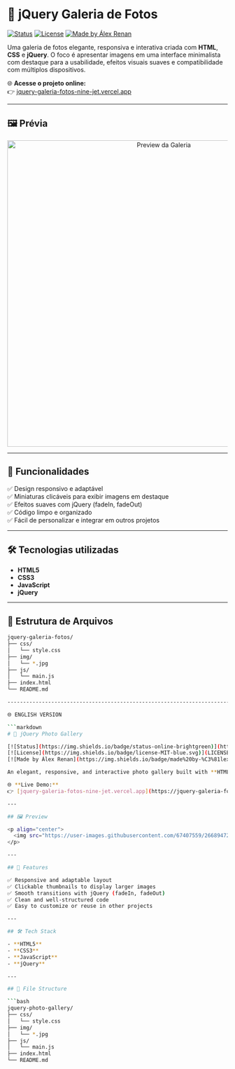 # 📸 jQuery Galeria de Fotos

[![Status](https://img.shields.io/badge/status-online-brightgreen)](https://jquery-galeria-fotos-nine-jet.vercel.app/)
[![License](https://img.shields.io/badge/license-MIT-blue.svg)](LICENSE)
[![Made by Álex Renan](https://img.shields.io/badge/made%20by-%C3%81lex%20Renan-blueviolet)](https://github.com/Katsuhkay)

Uma galeria de fotos elegante, responsiva e interativa criada com **HTML**, **CSS** e **jQuery**. O foco é apresentar imagens em uma interface minimalista com destaque para a usabilidade, efeitos visuais suaves e compatibilidade com múltiplos dispositivos.

🌐 **Acesse o projeto online:**  
👉 [jquery-galeria-fotos-nine-jet.vercel.app](https://jquery-galeria-fotos-nine-jet.vercel.app/)

---

## 🖼️ Prévia

<p align="center">
  <img src="https://user-images.githubusercontent.com/67407559/266894728-abe22536-dbd0-4f4e-861f-379621b1ffdd.gif" alt="Preview da Galeria" width="700">
</p>

---

## 🚀 Funcionalidades

✅ Design responsivo e adaptável  
✅ Miniaturas clicáveis para exibir imagens em destaque  
✅ Efeitos suaves com jQuery (fadeIn, fadeOut)  
✅ Código limpo e organizado  
✅ Fácil de personalizar e integrar em outros projetos  

---

## 🛠️ Tecnologias utilizadas

- **HTML5**  
- **CSS3**  
- **JavaScript**
- **jQuery**

---

## 📁 Estrutura de Arquivos

```bash
jquery-galeria-fotos/
├── css/
│   └── style.css          
├── img/
│   └── *.jpg              
├── js/
│   └── main.js            
├── index.html             
└── README.md              

---------------------------------------------------------------------------------------------------------------

🌐 ENGLISH VERSION

```markdown
# 📸 jQuery Photo Gallery

[![Status](https://img.shields.io/badge/status-online-brightgreen)](https://jquery-galeria-fotos-nine-jet.vercel.app/)
[![License](https://img.shields.io/badge/license-MIT-blue.svg)](LICENSE)
[![Made by Álex Renan](https://img.shields.io/badge/made%20by-%C3%81lex%20Renan-blueviolet)](https://github.com/Katsuhkay)

An elegant, responsive, and interactive photo gallery built with **HTML**, **CSS**, and **jQuery**. It focuses on minimal design, smooth transitions, and high usability across all devices.

🌐 **Live Demo:**  
👉 [jquery-galeria-fotos-nine-jet.vercel.app](https://jquery-galeria-fotos-nine-jet.vercel.app/)

---

## 🖼️ Preview

<p align="center">
  <img src="https://user-images.githubusercontent.com/67407559/266894728-abe22536-dbd0-4f4e-861f-379621b1ffdd.gif" alt="Gallery Preview" width="700">
</p>

---

## 🚀 Features

✅ Responsive and adaptable layout  
✅ Clickable thumbnails to display larger images  
✅ Smooth transitions with jQuery (fadeIn, fadeOut)  
✅ Clean and well-structured code  
✅ Easy to customize or reuse in other projects  

---

## 🛠️ Tech Stack

- **HTML5**  
- **CSS3**  
- **JavaScript**
- **jQuery**

---

## 📁 File Structure

```bash
jquery-photo-gallery/
├── css/
│   └── style.css          
├── img/
│   └── *.jpg              
├── js/
│   └── main.js            
├── index.html             
└── README.md              
